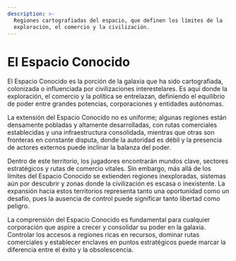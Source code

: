 ```yaml
---
description: >-
  Regiones cartografiadas del espacio, que definen los límites de la
  exploración, el comercio y la civilización.
---
```


# El Espacio Conocido

El Espacio Conocido es la porción de la galaxia que ha sido cartografiada, colonizada o influenciada por civilizaciones interestelares. Es aquí donde la exploración, el comercio y la política se entrelazan, definiendo el equilibrio de poder entre grandes potencias, corporaciones y entidades autónomas.

La extensión del Espacio Conocido no es uniforme; algunas regiones están densamente pobladas y altamente desarrolladas, con rutas comerciales establecidas y una infraestructura consolidada, mientras que otras son fronteras en constante disputa, donde la autoridad es débil y la presencia de actores externos puede inclinar la balanza del poder.

Dentro de este territorio, los jugadores encontrarán mundos clave, sectores estratégicos y rutas de comercio vitales. Sin embargo, más allá de los límites del Espacio Conocido se extienden regiones inexploradas, sistemas aún por descubrir y zonas donde la civilización es escasa o inexistente. La expansión hacia estos territorios representa tanto una oportunidad como un desafío, pues la ausencia de control puede significar tanto libertad como peligro.

La comprensión del Espacio Conocido es fundamental para cualquier corporación que aspire a crecer y consolidar su poder en la galaxia. Controlar los accesos a regiones ricas en recursos, dominar rutas comerciales y establecer enclaves en puntos estratégicos puede marcar la diferencia entre el éxito y la obsolescencia.